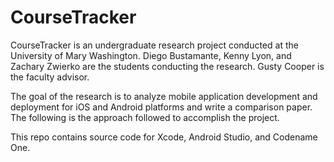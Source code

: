 # CourseTracker
CourseTracker is an undergraduate research project conducted at the University of Mary Washington. Diego Bustamante, Kenny Lyon, and Zachary Zwierko are the students conducting the research. Gusty Cooper is the faculty advisor. 

The goal of the research is to analyze mobile application development and deployment for iOS and Android platforms and write a comparison paper. The following is the approach followed to accomplish the project.

This repo contains source code for Xcode, Android Studio, and Codename One.
